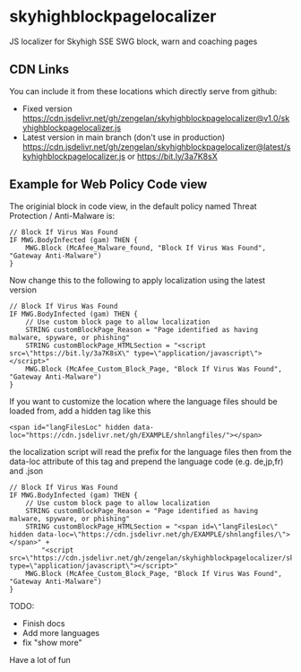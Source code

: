# skyhighblockpagelocalizer
JS localizer for Skyhigh SSE SWG block, warn and coaching pages

## CDN Links
You can include it from these locations which directly serve from github:
* Fixed version
https://cdn.jsdelivr.net/gh/zengelan/skyhighblockpagelocalizer@v1.0/skyhighblockpagelocalizer.js
* Latest version in main branch (don't use in production)
https://cdn.jsdelivr.net/gh/zengelan/skyhighblockpagelocalizer@latest/skyhighblockpagelocalizer.js
or https://bit.ly/3a7K8sX

## Example for Web Policy Code view

The originial block in code view, in the default policy named Threat Protection
 / Anti-Malware
 is:

    // Block If Virus Was Found
    IF MWG.BodyInfected (gam) THEN {
        MWG.Block (McAfee_Malware_found, "Block If Virus Was Found", "Gateway Anti-Malware")
    }
    
Now change this to the following to apply localization using the latest version

    // Block If Virus Was Found
    IF MWG.BodyInfected (gam) THEN {
        // Use custom block page to allow localization
        STRING customBlockPage_Reason = "Page identified as having malware, spyware, or phishing"
        STRING customBlockPage_HTMLSection = "<script src=\"https://bit.ly/3a7K8sX\" type=\"application/javascript\"></script>"
        MWG.Block (McAfee_Custom_Block_Page, "Block If Virus Was Found", "Gateway Anti-Malware")
    }
    
If you want to customize the location where the language files should be loaded from, add a hidden <span> tag like this

    <span id="langFilesLoc" hidden data-loc="https://cdn.jsdelivr.net/gh/EXAMPLE/shnlangfiles/"></span>
    
the localization script will read the prefix for the language files then from the data-loc attribute of this tag and prepend the language code (e.g. de,jp,fr) and .json

    // Block If Virus Was Found
    IF MWG.BodyInfected (gam) THEN {
        // Use custom block page to allow localization
        STRING customBlockPage_Reason = "Page identified as having malware, spyware, or phishing"
        STRING customBlockPage_HTMLSection = "<span id=\"langFilesLoc\" hidden data-loc=\"https://cdn.jsdelivr.net/gh/EXAMPLE/shnlangfiles/\"></span>" +
            "<script src=\"https://cdn.jsdelivr.net/gh/zengelan/skyhighblockpagelocalizer/skyhighblockpagelocalizer.js\" type=\"application/javascript\"></script>"
        MWG.Block (McAfee_Custom_Block_Page, "Block If Virus Was Found", "Gateway Anti-Malware")
    }

TODO:
* Finish docs
* Add more languages
* fix "show more"

Have a lot of fun